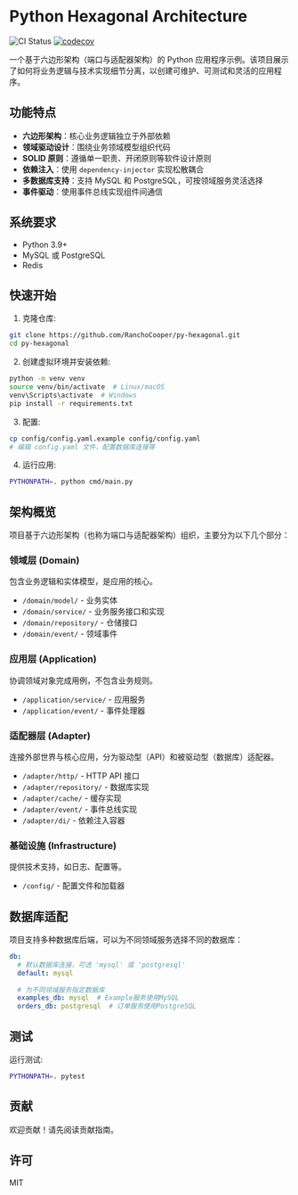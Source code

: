 # Python Hexagonal Architecture

![CI Status](https://github.com/yourusername/py-hexagonal/actions/workflows/ci.yml/badge.svg)
[![codecov](https://codecov.io/gh/yourusername/py-hexagonal/branch/main/graph/badge.svg)](https://codecov.io/gh/yourusername/py-hexagonal)

一个基于六边形架构（端口与适配器架构）的 Python 应用程序示例。该项目展示了如何将业务逻辑与技术实现细节分离，以创建可维护、可测试和灵活的应用程序。

## 功能特点

- **六边形架构**：核心业务逻辑独立于外部依赖
- **领域驱动设计**：围绕业务领域模型组织代码
- **SOLID 原则**：遵循单一职责、开闭原则等软件设计原则
- **依赖注入**：使用 `dependency-injector` 实现松散耦合
- **多数据库支持**：支持 MySQL 和 PostgreSQL，可按领域服务灵活选择
- **事件驱动**：使用事件总线实现组件间通信

## 系统要求

- Python 3.9+
- MySQL 或 PostgreSQL
- Redis

## 快速开始

1. 克隆仓库:

```bash
git clone https://github.com/RanchoCooper/py-hexagonal.git
cd py-hexagonal
```

2. 创建虚拟环境并安装依赖:

```bash
python -m venv venv
source venv/bin/activate  # Linux/macOS
venv\Scripts\activate  # Windows
pip install -r requirements.txt
```

3. 配置:

```bash
cp config/config.yaml.example config/config.yaml
# 编辑 config.yaml 文件，配置数据库连接等
```

4. 运行应用:

```bash
PYTHONPATH=. python cmd/main.py
```

## 架构概览

项目基于六边形架构（也称为端口与适配器架构）组织，主要分为以下几个部分：

### 领域层 (Domain)

包含业务逻辑和实体模型，是应用的核心。

- `/domain/model/` - 业务实体
- `/domain/service/` - 业务服务接口和实现
- `/domain/repository/` - 仓储接口
- `/domain/event/` - 领域事件

### 应用层 (Application)

协调领域对象完成用例，不包含业务规则。

- `/application/service/` - 应用服务
- `/application/event/` - 事件处理器

### 适配器层 (Adapter)

连接外部世界与核心应用，分为驱动型（API）和被驱动型（数据库）适配器。

- `/adapter/http/` - HTTP API 接口
- `/adapter/repository/` - 数据库实现
- `/adapter/cache/` - 缓存实现
- `/adapter/event/` - 事件总线实现
- `/adapter/di/` - 依赖注入容器

### 基础设施 (Infrastructure)

提供技术支持，如日志、配置等。

- `/config/` - 配置文件和加载器

## 数据库适配

项目支持多种数据库后端，可以为不同领域服务选择不同的数据库：

```yaml
db:
  # 默认数据库连接，可选 'mysql' 或 'postgresql'
  default: mysql
  
  # 为不同领域服务指定数据库
  examples_db: mysql  # Example服务使用MySQL
  orders_db: postgresql  # 订单服务使用PostgreSQL
```

## 测试

运行测试:

```bash
PYTHONPATH=. pytest
```

## 贡献

欢迎贡献！请先阅读贡献指南。

## 许可

MIT 